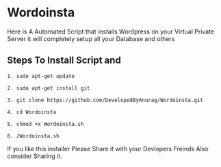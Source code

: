 # Wordoinsta

Here is A Automated Script that installs Wordpress on your Virtual Private Server it will completely setup all your Database and others

## Steps To Install Script and 

```
1. sudo apt-get update

2. sudo apt-get install git

3. git clone https://github.com/DevelopedByAnurag/Wordoinsta.git

4. cd Wordoinsta

5. chmod +x Wordoinsta.sh

6. /Wordoinsta.sh

```

If you like this installer Please Share it with your Devlopers Freinds Also consider Sharing it.
